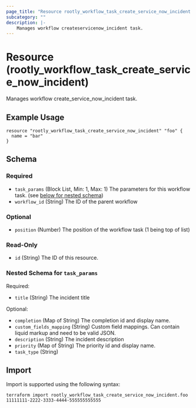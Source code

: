 ```yaml
---
page_title: "Resource rootly_workflow_task_create_service_now_incident - terraform-provider-rootly"
subcategory: ""
description: |-
    Manages workflow createservicenow_incident task.
---
```


# Resource (rootly_workflow_task_create_service_now_incident)

Manages workflow create_service_now_incident task.

## Example Usage

```
resource "rootly_workflow_task_create_service_now_incident" "foo" {
  name = "bar"
}
```

<!-- schema generated by tfplugindocs -->
## Schema

### Required

- `task_params` (Block List, Min: 1, Max: 1) The parameters for this workflow task. (see [below for nested schema](#nestedblock--task_params))
- `workflow_id` (String) The ID of the parent workflow

### Optional

- `position` (Number) The position of the workflow task (1 being top of list)

### Read-Only

- `id` (String) The ID of this resource.

<a id="nestedblock--task_params"></a>
### Nested Schema for `task_params`

Required:

- `title` (String) The incident title

Optional:

- `completion` (Map of String) The completion id and display name.
- `custom_fields_mapping` (String) Custom field mappings. Can contain liquid markup and need to be valid JSON.
- `description` (String) The incident description
- `priority` (Map of String) The priority id and display name.
- `task_type` (String)

## Import

Import is supported using the following syntax:

```shell
terraform import rootly_workflow_task_create_service_now_incident.foo 11111111-2222-3333-4444-555555555555
```